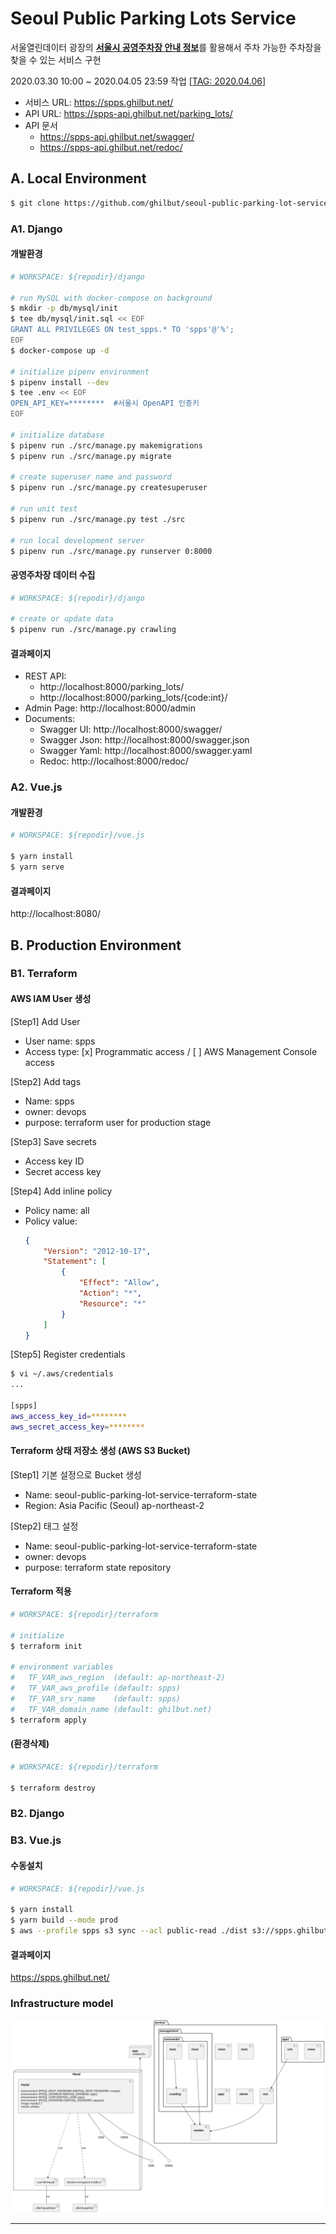 # Seoul Public Parking Lots Service
서울열린데이터 광장의 [**서울시 공영주차장 안내 정보**](http://data.seoul.go.kr/dataList/OA-13122/S/1/datasetView.do)를 활용해서 주차 가능한 주차장을 찾을 수 있는 서비스 구현

2020.03.30 10:00 ~ 2020.04.05 23:59 작업 [[TAG: 2020.04.06](https://github.com/ghilbut/seoul-public-parking-lot-service/tree/2020.04.06)]

- 서비스 URL: https://spps.ghilbut.net/
- API URL: https://spps-api.ghilbut.net/parking_lots/
- API 문서
  - https://spps-api.ghilbut.net/swagger/
  - https://spps-api.ghilbut.net/redoc/


## A. Local Environment

```bash
$ git clone https://github.com/ghilbut/seoul-public-parking-lot-service.git
```


### A1. Django

#### 개발환경

```bash
# WORKSPACE: ${repodir}/django

# run MySQL with docker-compose on background
$ mkdir -p db/mysql/init
$ tee db/mysql/init.sql << EOF
GRANT ALL PRIVILEGES ON test_spps.* TO 'spps'@'%';
EOF
$ docker-compose up -d

# initialize pipenv environment
$ pipenv install --dev
$ tee .env << EOF
OPEN_API_KEY=********  #서울시 OpenAPI 인증키
EOF

# initialize database
$ pipenv run ./src/manage.py makemigrations
$ pipenv run ./src/manage.py migrate

# create superuser name and password
$ pipenv run ./src/manage.py createsuperuser

# run unit test
$ pipenv run ./src/manage.py test ./src

# run local development server
$ pipenv run ./src/manage.py runserver 0:8000
```

#### 공영주차장 데이터 수집

```bash
# WORKSPACE: ${repodir}/django

# create or update data
$ pipenv run ./src/manage.py crawling
```

#### 결과페이지

- REST API:
  - http://localhost:8000/parking_lots/
  - http://localhost:8000/parking_lots/{code:int}/
- Admin Page: http://localhost:8000/admin
- Documents:
  - Swagger UI: http://localhost:8000/swagger/
  - Swagger Json: http://localhost:8000/swagger.json
  - Swagger Yaml: http://localhost:8000/swagger.yaml
  - Redoc: http://localhost:8000/redoc/


### A2. Vue.js

#### 개발환경

```bash
# WORKSPACE: ${repodir}/vue.js

$ yarn install
$ yarn serve
```

#### 결과페이지

http://localhost:8080/


## B. Production Environment


### B1. Terraform

#### AWS IAM User 생성

[Step1] Add User

- User name: spps
- Access type: [x] Programmatic access / [ ] AWS Management Console access

[Step2] Add tags

- Name: spps
- owner: devops
- purpose: terraform user for production stage

[Step3] Save secrets

- Access key ID
- Secret access key

[Step4] Add inline policy

- Policy name: all
- Policy value:
  ```json
  {
      "Version": "2012-10-17",
      "Statement": [
          {
              "Effect": "Allow",
              "Action": "*",
              "Resource": "*"
          }
      ]
  }
  ```

[Step5] Register credentials

```bash
$ vi ~/.aws/credentials
...

[spps]
aws_access_key_id=********
aws_secret_access_key=********
```

#### Terraform 상태 저장소 생성 (AWS S3 Bucket)

[Step1] 기본 설정으로 Bucket 생성

- Name: seoul-public-parking-lot-service-terraform-state
- Region: Asia Pacific (Seoul) ap-northeast-2

[Step2] 태그 설정

- Name: seoul-public-parking-lot-service-terraform-state
- owner: devops
- purpose: terraform state repository


#### Terraform 적용

```bash
# WORKSPACE: ${repodir}/terraform

# initialize
$ terraform init

# environment variables
#   TF_VAR_aws_region  (default: ap-northeast-2)
#   TF_VAR_aws_profile (default: spps)
#   TF_VAR_srv_name    (default: spps)
#   TF_VAR_domain_name (default: ghilbut.net)
$ terraform apply
```

#### (환경삭제)

```bash
# WORKSPACE: ${repodir}/terraform

$ terraform destroy
```


### B2. Django


### B3. Vue.js


#### 수동설치

```bash
# WORKSPACE: ${repodir}/vue.js

$ yarn install
$ yarn build --mode prod
$ aws --profile spps s3 sync --acl public-read ./dist s3://spps.ghilbut.net
```

#### 결과페이지

https://spps.ghilbut.net/

### Infrastructure model
![Infrastructure main model](.infragenie/infrastructure_main_model.svg)

---
